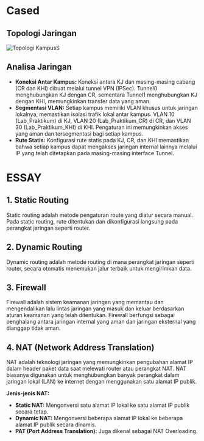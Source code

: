 # Cased
## Topologi Jaringan
![Topologi KampusS](https://github.com/user-attachments/assets/b0739d09-9764-48fd-a9f8-671fef596f0d)

## Analisa Jaringan
- **Koneksi Antar Kampus:** Koneksi antara KJ dan masing-masing cabang (CR dan KHI) dibuat melalui tunnel VPN (IPSec). Tunnel0 menghubungkan KJ dengan CR, sementara Tunnel1 menghubungkan KJ dengan KHI, memungkinkan transfer data yang aman.
- **Segmentasi VLAN:** Setiap kampus memiliki VLAN khusus untuk jaringan lokalnya, memastikan isolasi trafik lokal antar kampus. VLAN 10 (Lab_Praktikum) di KJ, VLAN 20 (Lab_Praktikum_CR) di CR, dan VLAN 30 (Lab_Praktikum_KHI) di KHI. Pengaturan ini memungkinkan akses yang aman dan tersegmentasi bagi setiap kampus.
- **Rute Statis:** Konfigurasi rute statis pada KJ, CR, dan KHI memastikan bahwa setiap kampus dapat mengakses jaringan internal lainnya melalui IP yang telah ditetapkan pada masing-masing interface Tunnel.

# ESSAY

## 1. Static Routing
Static routing adalah metode pengaturan route yang diatur secara manual. Pada static routing, rute ditentukan dan dikonfigurasi langsung pada perangkat jaringan seperti router.

## 2. Dynamic Routing
Dynamic routing adalah metode routing di mana perangkat jaringan seperti router, secara otomatis menemukan jalur terbaik untuk mengirimkan data.

## 3. Firewall
Firewall adalah sistem keamanan jaringan yang memantau dan mengendalikan lalu lintas jaringan yang masuk dan keluar berdasarkan aturan keamanan yang telah ditentukan. Firewall berfungsi sebagai penghalang antara jaringan internal yang aman dan jaringan eksternal yang dianggap tidak aman. 

## 4. NAT (Network Address Translation)
NAT adalah teknologi jaringan yang memungkinkan pengubahan alamat IP dalam header paket data saat melewati router atau perangkat NAT. NAT biasanya digunakan untuk menghubungkan banyak perangkat dalam jaringan lokal (LAN) ke internet dengan menggunakan satu alamat IP publik.

**Jenis-jenis NAT:**
- **Static NAT:** Mengonversi satu alamat IP lokal ke satu alamat IP publik secara tetap.
- **Dynamic NAT:** Mengonversi beberapa alamat IP lokal ke beberapa alamat IP publik secara dinamis.
- **PAT (Port Address Translation):** Juga dikenal sebagai NAT Overloading.
